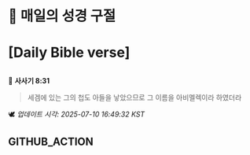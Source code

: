# 🙏 매일의 성경 구절
# [Daily Bible verse]
##
<!-- START_BIBLE_VERSE -->
📖 **사사기 8:31**
> 세겜에 있는 그의 첩도 아들을 낳았으므로 그 이름을 아비멜렉이라 하였더라

🕊️ _업데이트 시각: 2025-07-10 16:49:32 KST_
  <!-- END_BIBLE_VERSE -->
## GITHUB_ACTION

